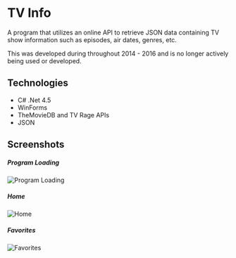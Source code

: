 # TV Info

A program that utilizes an online API to retrieve JSON data containing TV show information such as episodes, air dates, genres, etc.

This was developed during throughout 2014 - 2016 and is no longer actively being used or developed.


## Technologies
- C# .Net 4.5
- WinForms
- TheMovieDB and TV Rage APIs
- JSON


## Screenshots

##### Program Loading
![Program Loading](https://user-images.githubusercontent.com/19980511/147184619-8326bd8e-ef5a-44f2-992b-b12696eb406a.png)

##### Home
![Home](https://user-images.githubusercontent.com/19980511/147184610-8a303f04-a5b7-4b6b-aca2-24a730a311db.png)

##### Favorites
![Favorites](https://user-images.githubusercontent.com/19980511/147184593-91e3c8ec-93fd-4a1b-8239-14284794afc9.png)
